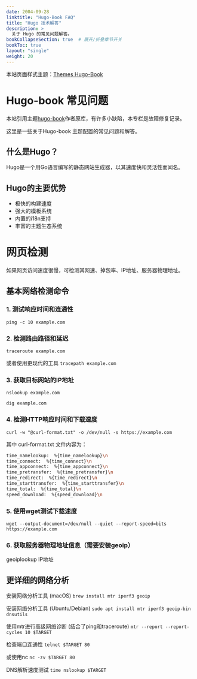 ```yaml
---
date: 2004-09-28
linktitle: "Hugo-Book FAQ"
title: "Hugo 技术解答"
description: >
  关于 Hugo 的常见问题解答。
bookCollapseSection: true  # 展开/折叠章节开关
bookToc: true
layout: "single"
weight: 20
---
```


本站页面样式主题：[Themes Hugo-Book](https://themes.gohugo.io/themes/hugo-book/)

# Hugo-book 常见问题
本站引用主题[hugo-book](https://github.com/alex-shpak/hugo-book)作者原库，有许多小缺陷，本专栏是故障修复记录。

这里是一些关于Hugo-book 主题配置的常见问题和解答。

## 什么是Hugo？

Hugo是一个用Go语言编写的静态网站生成器，以其速度快和灵活性而闻名。

## Hugo的主要优势

- 极快的构建速度
- 强大的模板系统
- 内置的i18n支持
- 丰富的主题生态系统

# 网页检测

如果网页访问速度很慢，可检测其网速、掉包率、IP地址、服务器物理地址。

## 基本网络检测命令

### 1. 测试响应时间和连通性
`ping -c 10 example.com`

### 2. 检测路由路径和延迟
`traceroute example.com`

或者使用更现代的工具
`tracepath example.com`

### 3. 获取目标网站的IP地址
`nslookup example.com`

`dig example.com`

### 4. 检测HTTP响应时间和下载速度
`curl -w "@curl-format.txt" -o /dev/null -s https://example.com`

其中 curl-format.txt 文件内容为：

```bash
time_namelookup:  %{time_namelookup}\n
time_connect:  %{time_connect}\n
time_appconnect:  %{time_appconnect}\n
time_pretransfer:  %{time_pretransfer}\n
time_redirect:  %{time_redirect}\n
time_starttransfer:  %{time_starttransfer}\n
time_total:  %{time_total}\n
speed_download:  %{speed_download}\n
```

### 5. 使用wget测试下载速度
`wget --output-document=/dev/null --quiet --report-speed=bits https://example.com`

### 6. 获取服务器物理地址信息（需要安装geoip）

geoiplookup IP地址

## 更详细的网络分析

安装网络分析工具 (macOS)
`brew install mtr iperf3 geoip`

安装网络分析工具 (Ubuntu/Debian)
`sudo apt install mtr iperf3 geoip-bin dnsutils`

使用mtr进行高级网络诊断 (结合了ping和traceroute)
`mtr --report --report-cycles 10 $TARGET`

检查端口连通性
`telnet $TARGET 80`

或使用nc
`nc -zv $TARGET 80`

DNS解析速度测试
`time nslookup $TARGET`